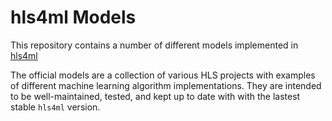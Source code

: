 # hls4ml Models
This repository contains a number of different models implemented in [hls4ml](https://hls-fpga-machine-learning.github.io/hls4ml/)

The official models are a collection of various HLS projects with examples of different machine learning algorithm implementations. They are intended to be well-maintained, tested, and kept up to date with with the lastest stable `hls4ml` version. 
